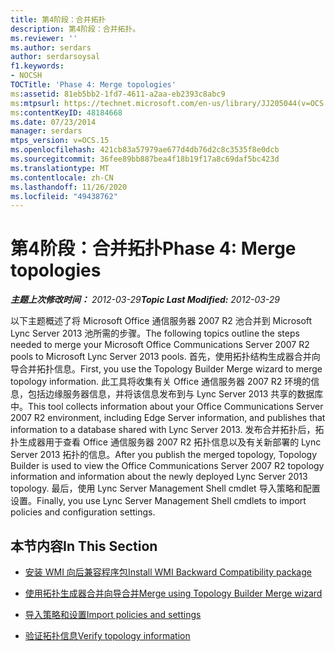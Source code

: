 ```yaml
---
title: 第4阶段：合并拓扑
description: 第4阶段：合并拓扑。
ms.reviewer: ''
ms.author: serdars
author: serdarsoysal
f1.keywords:
- NOCSH
TOCTitle: 'Phase 4: Merge topologies'
ms:assetid: 81eb5bb2-1fd7-4611-a2aa-eb2393c8abc9
ms:mtpsurl: https://technet.microsoft.com/en-us/library/JJ205044(v=OCS.15)
ms:contentKeyID: 48184668
ms.date: 07/23/2014
manager: serdars
mtps_version: v=OCS.15
ms.openlocfilehash: 421cb83a57979ae677d4db76d2c8c3535f8e0dcb
ms.sourcegitcommit: 36fee89bb887bea4f18b19f17a8c69daf5bc423d
ms.translationtype: MT
ms.contentlocale: zh-CN
ms.lasthandoff: 11/26/2020
ms.locfileid: "49438762"
---
```

# <a name="phase-4-merge-topologies"></a><span data-ttu-id="97907-103">第4阶段：合并拓扑</span><span class="sxs-lookup"><span data-stu-id="97907-103">Phase 4: Merge topologies</span></span>

<div data-xmlns="http://www.w3.org/1999/xhtml">

<div class="topic" data-xmlns="http://www.w3.org/1999/xhtml" data-msxsl="urn:schemas-microsoft-com:xslt" data-cs="https://msdn.microsoft.com/">

<div data-asp="https://msdn2.microsoft.com/asp">



</div>

<div id="mainSection">

<div id="mainBody"><span data-ttu-id="97907-104">

<span> </span></span><span class="sxs-lookup"><span data-stu-id="97907-104">

<span> </span></span></span>

<span data-ttu-id="97907-105">_**主题上次修改时间：** 2012-03-29_</span><span class="sxs-lookup"><span data-stu-id="97907-105">_**Topic Last Modified:** 2012-03-29_</span></span>

<span data-ttu-id="97907-106">以下主题概述了将 Microsoft Office 通信服务器 2007 R2 池合并到 Microsoft Lync Server 2013 池所需的步骤。</span><span class="sxs-lookup"><span data-stu-id="97907-106">The following topics outline the steps needed to merge your Microsoft Office Communications Server 2007 R2 pools to Microsoft Lync Server 2013 pools.</span></span> <span data-ttu-id="97907-107">首先，使用拓扑结构生成器合并向导合并拓扑信息。</span><span class="sxs-lookup"><span data-stu-id="97907-107">First, you use the Topology Builder Merge wizard to merge topology information.</span></span> <span data-ttu-id="97907-108">此工具将收集有关 Office 通信服务器 2007 R2 环境的信息，包括边缘服务器信息，并将该信息发布到与 Lync Server 2013 共享的数据库中。</span><span class="sxs-lookup"><span data-stu-id="97907-108">This tool collects information about your Office Communications Server 2007 R2 environment, including Edge Server information, and publishes that information to a database shared with Lync Server 2013.</span></span> <span data-ttu-id="97907-109">发布合并拓扑后，拓扑生成器用于查看 Office 通信服务器 2007 R2 拓扑信息以及有关新部署的 Lync Server 2013 拓扑的信息。</span><span class="sxs-lookup"><span data-stu-id="97907-109">After you publish the merged topology, Topology Builder is used to view the Office Communications Server 2007 R2 topology information and information about the newly deployed Lync Server 2013 topology.</span></span> <span data-ttu-id="97907-110">最后，使用 Lync Server Management Shell cmdlet 导入策略和配置设置。</span><span class="sxs-lookup"><span data-stu-id="97907-110">Finally, you use Lync Server Management Shell cmdlets to import policies and configuration settings.</span></span>

<div>

## <a name="in-this-section"></a><span data-ttu-id="97907-111">本节内容</span><span class="sxs-lookup"><span data-stu-id="97907-111">In This Section</span></span>

  - [<span data-ttu-id="97907-112">安装 WMI 向后兼容程序包</span><span class="sxs-lookup"><span data-stu-id="97907-112">Install WMI Backward Compatibility package</span></span>](install-wmi-backward-compatibility-package.md)

  - [<span data-ttu-id="97907-113">使用拓扑生成器合并向导合并</span><span class="sxs-lookup"><span data-stu-id="97907-113">Merge using Topology Builder Merge wizard</span></span>](merge-using-topology-builder-merge-wizard.md)

  - [<span data-ttu-id="97907-114">导入策略和设置</span><span class="sxs-lookup"><span data-stu-id="97907-114">Import policies and settings</span></span>](import-policies-and-settings.md)

  - [<span data-ttu-id="97907-115">验证拓扑信息</span><span class="sxs-lookup"><span data-stu-id="97907-115">Verify topology information</span></span>](verify-topology-information.md)

<span data-ttu-id="97907-116"></div>

</div>

<span> </span>

</div>

</div>

</span><span class="sxs-lookup"><span data-stu-id="97907-116"></div>

</div>

<span> </span>

</div>

</div>

</span></span></div>

